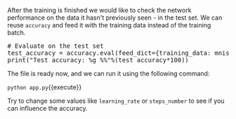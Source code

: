 After the training is finished we would like to check the network performance on the data it hasn't previously seen - in the test set. We can reuse `accuracy` and feed it with the training data instead of the training batch.

<pre class="file" data-filename="app.py" data-target="append">
# Evaluate on the test set
test_accuracy = accuracy.eval(feed_dict={training_data: mnist.test.images, labels: mnist.test.labels})
print("Test accuracy: %g %%"%(test_accuracy*100))
</pre>

The file is ready now, and we can run it using the following command:

`python app.py`{{execute}}

Try to change some values like `learning_rate` or `steps_number` to see if you can influence the accuracy.
